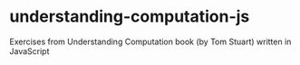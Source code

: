# understanding-computation-js
Exercises from Understanding Computation book (by Tom Stuart) written in JavaScript
